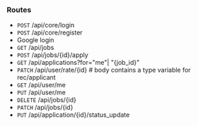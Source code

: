 ### Routes

-   `POST` /api/core/login
-   `POST` /api/core/register
-   Google login
-   `GET` /api/jobs
-   `POST` /api/jobs/{id}/apply
-   `GET` /api/applications?for="me"| "{job_id}"
-   `PATCH` /api/user/rate/{id} # body contains a type variable for rec/applicant
-   `GET` /api/user/me
-   `PUT` /api/user/me
-   `DELETE` /api/jobs/{id}
-   `PATCH` /api/jobs/{id}
-   `PUT` /api/application/{id}/status_update
